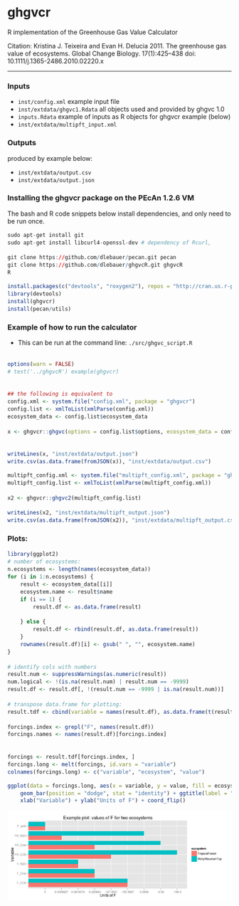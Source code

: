 ghgvcr
======

R implementation of the Greenhouse Gas Value Calculator

Citation: Kristina J. Teixeira and Evan H. Delucia 2011. The greenhouse gas value of ecosystems. Global Change Biology. 17(1):425–438 doi: 10.1111/j.1365-2486.2010.02220.x

-------

### Inputs

* `inst/config.xml` example input file
* `inst/extdata/ghgvc1.Rdata` all objects used and provided by ghgvc 1.0
* `inputs.Rdata` example of inputs as R objects for ghgvcr example (below)
* `inst/extdata/multipft_input.xml`

### Outputs 

produced by example below:

* `inst/extdata/output.csv`
* `inst/extdata/output.json`

### Installing the ghgvcr package on the PEcAn 1.2.6 VM

The bash and R code snippets below install dependencies, and only need to be run once. 


```r
sudo apt-get install git
sudo apt-get install libcurl4-openssl-dev # dependency of Rcurl, 

git clone https://github.com/dlebauer/pecan.git pecan
git clone https://github.com/dlebauer/ghgvcR.git ghgvcR
R 
```



```r
install.packages(c("devtools", "roxygen2"), repos = "http://cran.us.r-project.org")
library(devtools)
install(ghgvcr)
install(pecan/utils)
```


### Example of how to run the calculator

* This can be run at the command line: `./src/ghgvc_script.R`





```r

options(warn = FALSE)
# test('../ghgvcR') example(ghgvcr)


## the following is equivalent to
config.xml <- system.file("config.xml", package = "ghgvcr")
config.list <- xmlToList(xmlParse(config.xml))
ecosystem_data <- config.list$ecosystem_data

x <- ghgvcr::ghgvc(options = config.list$options, ecosystem_data = config.list$ecosystem_data)


writeLines(x, "inst/extdata/output.json")
write.csv(as.data.frame(fromJSON(x)), "inst/extdata/output.csv")
```



```r
multipft_config.xml <- system.file("multipft_config.xml", package = "ghgvcr")
multipft_config.list <- xmlToList(xmlParse(multipft_config.xml))

x2 <- ghgvcr::ghgvc2(multipft_config.list)

writeLines(x2, "inst/extdata/multipft_output.json")
write.csv(as.data.frame(fromJSON(x2)), "inst/extdata/multipft_output.csv")
```


### Plots:


```r
library(ggplot2)
# number of ecosystems:
n.ecosystems <- length(names(ecosystem_data))
for (i in 1:n.ecosystems) {
    result <- ecosystem_data[[i]]
    ecosystem.name <- result$name
    if (i == 1) {
        result.df <- as.data.frame(result)
        
    } else {
        result.df <- rbind(result.df, as.data.frame(result))
    }
    rownames(result.df)[i] <- gsub(" ", "", ecosystem.name)
}

# identify cols with numbers
result.num <- suppressWarnings(as.numeric(result))
num.logical <- !(is.na(result.num) | result.num == -9999)
result.df <- result.df[, !(result.num == -9999 | is.na(result.num))]

# transpose data.frame for plotting:
result.tdf <- cbind(variable = names(result.df), as.data.frame(t(result.df)))

forcings.index <- grepl("F", names(result.df))
forcings.names <- names(result.df)[forcings.index]


forcings <- result.tdf[forcings.index, ]
forcings.long <- melt(forcings, id.vars = "variable")
colnames(forcings.long) <- c("variable", "ecosystem", "value")

```




```r
ggplot(data = forcings.long, aes(x = variable, y = value, fill = ecosystem)) + 
    geom_bar(position = "dodge", stat = "identity") + ggtitle(label = "Example plot: values of F for two ecosystems") + 
    xlab("Variable") + ylab("Units of F") + coord_flip()
```

![plot of chunk unnamed-chunk-7](figure/unnamed-chunk-7.png) 

